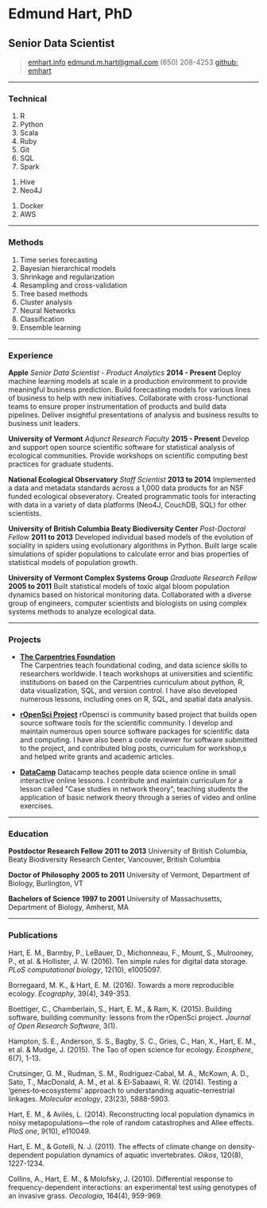 # Edmund Hart, PhD
## Senior Data Scientist

> [emhart.info](http://emhart.info)
> [edmund.m.hart@gmail.com](mailto:edmund.m.hart@gmail.com)
> (650) 208-4253
> [github: emhart](https://github.com/emhart)
------

### Technical

1. R
2. Python
3. Scala
4. Ruby
5. Git
6. SQL 
7. Spark
<!-- 1. Spring / Wicket -->
1. Hive
2. Neo4J
<!-- 1. Weblogic / Websphere -->
<!-- 1. Tomcat / Jetty -->
<!-- 1. Oracle DB / MSSQL -->
1. Docker
2. AWS

------

### Methods

1. Time series forecasting
2. Bayesian hierarchical models
3. Shrinkage and regularization
4. Resampling and cross-validation
5. Tree based methods 
6. Cluster analysis
7. Neural Networks
8. Classification
9. Ensemble learning

------

### Experience

**Apple**   *Senior Data Scientist - Product Analytics*   **2014 - Present**
	Deploy machine learning models at scale in a production environment to provide meaningful business prediction.
	Build forecasting models for various lines of business to help with new initiatives.
	Collaborate with cross-functional teams to ensure proper instrumentation of products and build data pipelines.
	Deliver insightful presentations of analysis and business results to business unit leaders.

**University of Vermont** *Adjunct Research Faculty* **2015 - Present**
	Develop and support open source scientific software for statistical analysis of ecological communities.
	Provide workshops on scientific computing best practices for graduate students.

**National Ecological Observatory**   *Staff Scientist*   **2013 to 2014**
	Implemented a data and metadata standards across a 1,000 data products for an NSF funded ecological obseveratory.
	Created programmatic tools for interacting with data in a variety of data platforms (Neo4J, CouchDB, SQL) for other scientists.

**University of British Columbia Beaty Biodiversity Center**   *Post-Doctoral Fellow*   **2011 to 2013**
	Developed individual based models of the evolution of sociality in spiders using evolutionary algorithms in Python.
	Built large scale simulations of spider populations to calculate error and bias properties of statistical models of population growth.

**University of Vermont Complex Systems Group**   *Graduate Research Fellow*   **2005 to 2011**
	Built statistical models of toxic algal bloom population dynamics based on historical monitoring data.
  	Collaborated with a diverse group of engineers, computer scientists and biologists on using complex systems methods to analyze ecological data.

------

### Projects

* **[The Carpentries Foundation](https://carpentries.org/)**	
	The Carpentries teach foundational coding, and data science skills to researchers worldwide. I teach workshops at universities and scientific institutions on based on the Carpentries curriculum about python, R, data visualization, SQL, and version control. I have also developed numerous lessons, including ones on R, SQL, and spatial data analysis.

* **[rOpenSci Project](https://ropensci.org/)**
	rOpensci is community based project that builds open source software tools for the scientific community. I develop and maintain numerous open source software packages for scientific data and computing. I have also been a code reviewer for software submitted to the project, and contributed blog posts, curriculum for workshop,s and helped write grants and academic articles.

* **[DataCamp](https://datacamp.com/)**
	Datacamp teaches people data science online in small interactive online lessons. I contribute and maintain curriculum for a lesson called "Case studies in network theory", teaching students the application of basic network theory through a series of video and online exercises.

------

### Education

**Postdoctor Research Fellow** __2011 to 2013__
	University of British Columbia, Beaty Biodiversity Research Center, Vancouver, British Columbia

**Doctor of Philosophy** __2005 to 2011__
	University of Vermont, Department of Biology, Burlington, VT

**Bachelors of Science** __1997 to 2001__
	University of Massachusetts, Department of Biology, Amherst, MA 

------
### Publications

Hart, E. M., Barmby, P., LeBauer, D., Michonneau, F., Mount, S., Mulrooney, P., et al. & Hollister, J. W. (2016). Ten simple rules for digital data 	storage. *PLoS computational biology*, 12(10), e1005097.

Borregaard, M. K., & Hart, E. M. (2016). Towards a more reproducible ecology. *Ecography*, 39(4), 349-353.

Boettiger, C., Chamberlain, S., Hart, E. M., & Ram, K. (2015). Building software, building community: lessons from the rOpenSci project. *Journal of Open Research Software*, 3(1).

Hampton, S. E., Anderson, S. S., Bagby, S. C., Gries, C., Han, X., Hart, E. M., et al. & Mudge, J. (2015). The Tao of open science for ecology. *Ecosphere*, 6(7), 1-13.

Crutsinger, G. M., Rudman, S. M., Rodriguez‐Cabal, M. A., McKown, A. D., Sato, T., MacDonald, A. M., et al. & El‐Sabaawi, R. W. (2014). Testing a ‘genes‐to‐ecosystems’ approach to understanding aquatic–terrestrial linkages. *Molecular ecology*, 23(23), 5888-5903.

Hart, E. M., & Avilés, L. (2014). Reconstructing local population dynamics in noisy metapopulations—the role of random catastrophes and Allee effects. *PloS one*, 9(10), e110049.

Hart, E. M., & Gotelli, N. J. (2011). The effects of climate change on density‐dependent population dynamics of aquatic invertebrates. *Oikos*, 120(8), 1227-1234.

Collins, A., Hart, E. M., & Molofsky, J. (2010). Differential response to frequency-dependent interactions: an experimental test using genotypes of an invasive grass. *Oecologia*, 164(4), 959-969.
